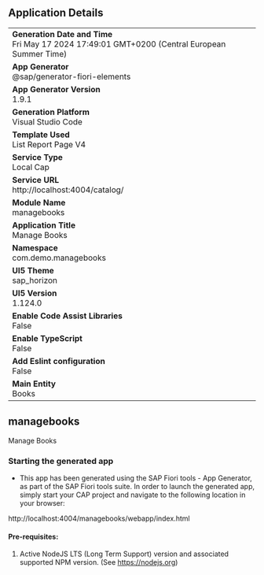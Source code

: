 ## Application Details
|               |
| ------------- |
|**Generation Date and Time**<br>Fri May 17 2024 17:49:01 GMT+0200 (Central European Summer Time)|
|**App Generator**<br>@sap/generator-fiori-elements|
|**App Generator Version**<br>1.9.1|
|**Generation Platform**<br>Visual Studio Code|
|**Template Used**<br>List Report Page V4|
|**Service Type**<br>Local Cap|
|**Service URL**<br>http://localhost:4004/catalog/
|**Module Name**<br>managebooks|
|**Application Title**<br>Manage Books|
|**Namespace**<br>com.demo.managebooks|
|**UI5 Theme**<br>sap_horizon|
|**UI5 Version**<br>1.124.0|
|**Enable Code Assist Libraries**<br>False|
|**Enable TypeScript**<br>False|
|**Add Eslint configuration**<br>False|
|**Main Entity**<br>Books|

## managebooks

Manage Books

### Starting the generated app

-   This app has been generated using the SAP Fiori tools - App Generator, as part of the SAP Fiori tools suite.  In order to launch the generated app, simply start your CAP project and navigate to the following location in your browser:

http://localhost:4004/managebooks/webapp/index.html

#### Pre-requisites:

1. Active NodeJS LTS (Long Term Support) version and associated supported NPM version.  (See https://nodejs.org)


